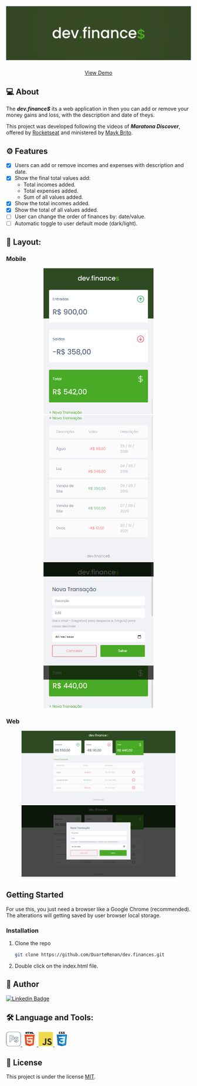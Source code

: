<h1 align="center">
    <img alt="dev.finances logo" title="Dev.finances logo" src="./assets/logoban.png" />
</h1>

<p align ="center">
  <a href='https://duarterenan.github.io/dev.finances/#'> View Demo</a>
</p>

## 💻 About

The ***dev.finance$*** its a web application in then you can add or remove your money gains and loss, with the description and date of theys.

This project was developed following the videos of ***Maratona Discover***, offered by [Rocketseat](https://blog.rocketseat.com.br/primeira-next-level-week/) and ministered by [Mayk Brito](https://github.com/maykbrito).

## ⚙️ Features

- [x] Users can add or remove incomes and expenses with description and date.
- [x] Show the final total values add:
    * Total incomes added.
    * Total expenses added.
    * Sum of all values added.
- [x] Show the total incomes added.
- [x] Show the total of all values added.
- [ ] User can change the order of finances by: date/value.
- [ ] Automatic toggle to user default mode (dark/light).

## 🎨 Layout:

### Mobile
<p align = center>
  <img alt="layout mobile preview" title="Mobile Preview" src="./assets/mobile1.png" width="300px" />
  <img alt="layout mobile preview" title="Mobile Previe" src="./assets/mobile2.png" width="300px" />
  <img alt="layout mobile preview" title="Mobile Previe" src="./assets/mobile3.png" width="300px" />
<p>

### Web

<p align = center>
  <img alt="layout mobile preview" title="Mobile Preview" src="./assets/desktop.png" height="200px" />
  <img alt="layout mobile preview" title="Mobile Previe" src="./assets/desktop2.png"  height="200px" />
<p>

## Getting Started

For use this, you just need a browser like a Google Chrome (recommended). The alterations will getting saved by user browser local storage.

### Installation

1. Clone the repo
   ```sh
   git clone https://github.com/DuarteRenan/dev.finances.git
   ```
 2. Double click on the index.html file.

## 🦸 Author
 [![Linkedin Badge](https://img.shields.io/badge/-Renan-blue?style=flat-square&logo=Linkedin&logoColor=white&link=https://www.linkedin.com/in/renan-duarte-166402141//)](https://www.linkedin.com/in/renan-duarte-166402141/)
  
## 🛠 Language and Tools:
 <a href="https://www.photoshop.com/en" rel="nofollow"> <img src="https://raw.githubusercontent.com/devicons/devicon/master/icons/photoshop/photoshop-line.svg" alt="photoshop" width="40" height="40" style="max-width:100%;"> </a>
   <a href="https://www.w3.org/html/" rel="nofollow"> <img src="https://raw.githubusercontent.com/devicons/devicon/master/icons/html5/html5-original-wordmark.svg" alt="html5" width="40" height="40" style="max-width:100%;"> </a>
   <a href="https://developer.mozilla.org/en-US/docs/Web/JavaScript" rel="nofollow"> <img src="https://raw.githubusercontent.com/devicons/devicon/master/icons/javascript/javascript-original.svg" alt="javascript" width="40" height="40" style="max-width:100%;"> </a>
   <a href="https://www.w3schools.com/css/" rel="nofollow"> <img src="https://raw.githubusercontent.com/devicons/devicon/master/icons/css3/css3-original-wordmark.svg" alt="css3" width="40" height="40" style="max-width:100%;"> </a>
   
## 📝 License

This project is under the license [MIT](./LICENSE).

